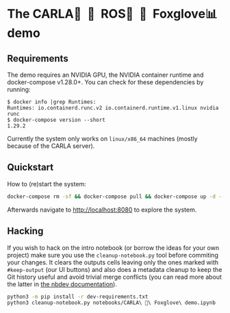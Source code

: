 # The CARLA🚖&nbsp;&nbsp;💜&nbsp;&nbsp;ROS🦾&nbsp;&nbsp;💜&nbsp;&nbsp;Foxglove📊 demo

## Requirements

The demo requires an NVIDIA GPU, the NVIDIA container runtime and docker-compose v1.28.0+.
You can check for these dependencies by running:

```console
$ docker info |grep Runtimes:
Runtimes: io.containerd.runc.v2 io.containerd.runtime.v1.linux nvidia runc
$ docker-compose version --short
1.29.2
```

Currently the system only works on `linux/x86_64` machines (mostly because of the CARLA server).

## Quickstart

How to (re)start the system:

```bash
docker-compose rm -sf && docker-compose pull && docker-compose up -d --build --force-recreate
```

Afterwards navigate to [http://localhost:8080](http://localhost:8080) to explore the system.

## Hacking

If you wish to hack on the intro notebook (or borrow the ideas for your own project) make sure you use
the `cleanup-notebook.py` tool before commiting your changes. It clears the outputs cells leaving only
the ones marked with `#keep-output` (our UI buttons) and also does a metadata cleanup to keep the Git
history useful and avoid trivial merge conflicts (you can read more about the latter in
[the nbdev documentation](https://nbdev.fast.ai/clean.html)).

```bash
python3 -m pip install -r dev-requirements.txt
python3 cleanup-notebook.py notebooks/CARLA\ 💜\ Foxglove\ demo.ipynb
```
